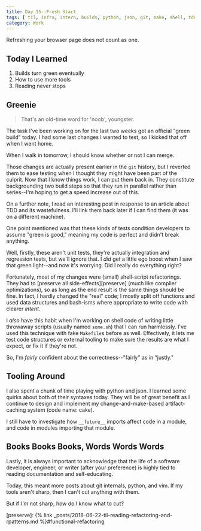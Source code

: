 ```yaml
---
title: Day 15--Fresh Start
tags: [ til, infra, intern, builds, python, json, git, make, shell, tdd ]
category: Work
---
```


Refreshing your browser page does not count as one.

## Today I Learned

1. Builds turn green eventually
2. How to use more tools
3. Reading never stops

## Greenie

> That's an old-time word for 'noob', youngster.

The task I've been working on for the last two weeks got an official "green
build" today. I had some last changes I wanted to test, so I kicked that off
when I went home.

When I walk in tomorrow, I should know whether or not I can merge.

Those changes are actually present earlier in the `git` history, but I reverted
them to ease testing when I thought they might have been part of the culprit.
Now that I know things work, I can put them back in. They constitute
backgrounding two build steps so that they run in parallel rather than
series--I'm hoping to get a speed increase out of this.

On a further note, I read an interesting post in response to an article about
TDD and its wastefulness. I'll link them back later if I can find them (it was
on a different machine).

One point mentioned was that these kinds of tests condition developers to assume
"green is good," meaning my code is perfect and didn't break anything.

Well, firstly, these aren't unit tests, they're actually integration and
regression tests, but we'll ignore that. I *did* get a little ego boost when I
saw that green light--and now it's worrying. Did I really do everything right?

Fortunately, most of my changes were (small) shell-script refactorings. They had
to [preserve all side-effects][preserve] (much like compiler optimizations), so
as long as the end result is the same things should be fine. In fact, I hardly
changed the "real" code; I mostly split off functions and used data structures
and bash-isms where appropriate to write code with clearer *intent*.

I *also* have this habit when I'm working on shell code of writing little
throwaway scripts (usually named `some.sh`) that I can run harmlessly. I've used
this technique with fake `Makefile`s before as well. Effectively, it lets me
test code structures or external tooling to make sure the results are what I
expect, or fix it if they're not.

So, I'm *fairly* confident about the correctness--"fairly" as in "justly."

## Tooling Around

I also spent a chunk of time playing with python and json. I learned some quirks
about both of their syntaxes today. They will be of great benefit as I continue
to design and implement my change-and-make-based artifact-caching system (code
name: cake).

I still have to investigate how `__future__` imports affect code in a module,
and code in modules importing that module.

## Books Books Books, Words Words Words

Lastly, it is always important to acknowledge that the life of a software
developer, engineer, or writer (after your preference) is highly tied to reading
documentation and self-educating.

Today, this meant more posts about git internals, python, and vim. If my tools
aren't sharp, then I can't cut anything with them.

But if *I'm* not sharp, how do I know what to cut?

[preserve]: {% link _posts/2018-06-22-til-reading-refactoring-and-rpatterns.md %}#functional-refactoring
